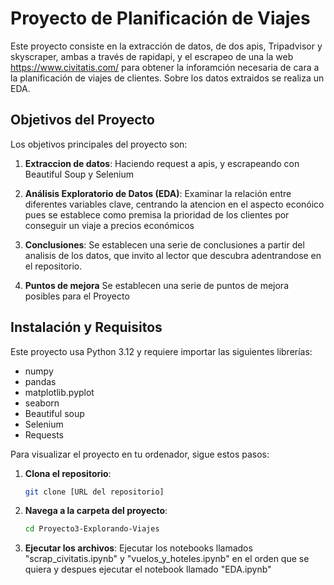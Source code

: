
# Proyecto de Planificación de Viajes

Este proyecto consiste en la extracción de datos, de dos apis, Tripadvisor y skyscraper, ambas a través de rapidapi, y el escrapeo de una la web https://www.civitatis.com/ para obtener la inforamción necesaria de cara a la planificación de viajes de clientes. Sobre los datos extraidos se realiza un EDA.

## Objetivos del Proyecto

Los objetivos principales del proyecto son:

1. **Extraccion de datos**: Haciendo request a apis, y escrapeando con Beautiful Soup y Selenium

2. **Análisis Exploratorio de Datos (EDA)**: Examinar la relación entre diferentes variables clave, centrando la atencion en el aspecto econóico pues se establece como premisa la prioridad de los clientes por conseguir un viaje a precios económicos

3. **Conclusiones**: Se establecen una serie de conclusiones a partir del analisis de los datos, que invito al lector que descubra adentrandose en el repositorio.

4. **Puntos de mejora** Se establecen una serie de puntos de mejora posibles para el Proyecto

## Instalación y Requisitos
Este proyecto usa Python 3.12 y requiere importar las siguientes librerías:
- numpy
- pandas
- matplotlib.pyplot
- seaborn
- Beautiful soup
- Selenium
- Requests

Para visualizar el proyecto en tu ordenador, sigue estos pasos:

1. **Clona el repositorio**:
   ```bash
   git clone [URL del repositorio]
   
2. **Navega a la carpeta del proyecto**:
   ```bash
   cd Proyecto3-Explorando-Viajes

3. **Ejecutar los archivos**:
   Ejecutar los notebooks llamados "scrap_civitatis.ipynb" y "vuelos_y_hoteles.ipynb" en el orden que se quiera
   y despues ejecutar el notebook llamado "EDA.ipynb"
